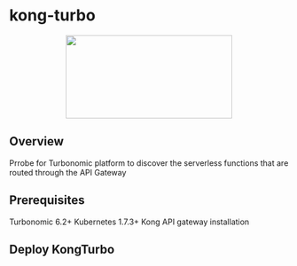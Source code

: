 # kong-turbo
<p align="center">
  <img width=300 height=150 src="https://cloud.githubusercontent.com/assets/4391815/26681386/05b857c4-46ab-11e7-8c71-15a46d886834.png">
</p>

## Overview
Prrobe for Turbonomic platform to discover the serverless functions that are routed through the API Gateway

## Prerequisites

Turbonomic 6.2+
Kubernetes 1.7.3+
Kong API gateway installation

## Deploy KongTurbo
